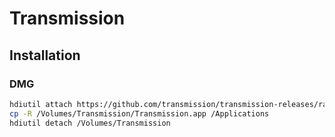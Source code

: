 # Transmission

## Installation

### DMG

```sh
hdiutil attach https://github.com/transmission/transmission-releases/raw/master/Transmission-2.94.dmg -nobrowse -mountpoint /Volumes/Transmission
cp -R /Volumes/Transmission/Transmission.app /Applications
hdiutil detach /Volumes/Transmission
```
